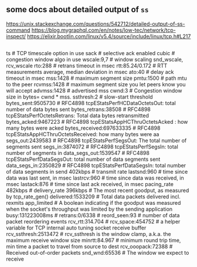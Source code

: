 
## some docs about detailed output of `ss`

https://unix.stackexchange.com/questions/542712/detailed-output-of-ss-command
https://blog.mygraphql.com/en/notes/low-tec/network/tcp-inspect/
https://elixir.bootlin.com/linux/v5.4/source/include/linux/tcp.h#L217


##
ts              # TCP timescale option in use
sack            # selective ack enabled
cubic           # congestion window algo in use
wscale:9,7      # window scaling snd_wscale, rcv_wscale
rto:288         # retrans timeout in msec
rtt:85.24/0.172 # RTT measurements average, median deviation in msec
ato:40          # delay ack timeout in msec
mss:1428        # maximum segment size
pmtu:1500       # path mtu to the peer
rcvmss:1428     # maximum segment size you let peers know you will accept
advmss:1428     # advertised mss
cwnd:3          # Congestion window size in bytes= cwnd * mss.
ssthresh:2      # slow-start threshold
bytes_sent:9505730          # RFC4898 tcpEStatsPerfHCDataOctetsOut: total number of data bytes sent
bytes_retrans:38508         # RFC4898 tcpEStatsPerfOctetsRetrans: Total data bytes retransmitted
bytes_acked:9467223         # RFC4898 tcpEStatsAppHCThruOctetsAcked : how many bytes were acked
bytes_received:697633335    # RFC4898 tcpEStatsAppHCThruOctetsReceived: how many bytes were aa
segs_out:2439583            # RFC4898 tcpEStatsPerfSegsOut: The total number of segments sent
segs_in:3874072             # RFC4898 tcpEStatsPerfSegsIn: total number of segments in
data_segs_out:1539547       # RFC4898 tcpEStatsPerfDataSegsOut: total number of data segments sent
data_segs_in:2350829        # RFC4898 tcpEStatsPerfDataSegsIn: total number of data segments in
send 402kbps            # transmit rate
lastsnd:960             # time since data was last sent, in msec
lastrcv:960             # time since data was received, in msec
lastack:876             # time since last ack received, in msec
pacing_rate 482kbps     #
delivery_rate 396kbps   # The most recent goodput, as measured by tcp_rate_gen()
delivered:1533209       # Total data packets delivered incl. rexmits
app_limited             # A boolean indicating if the goodput was measured when the socket's throughput was limited by the sending application
busy:131223008ms        # 
retrans:0/6338          #
reord_seen:93           # number of data packet reordering events
rcv_rtt:314.704         #
rcv_space:454752        # a helper variable for TCP internal auto tuning socket receive buffer
rcv_ssthresh:2513472    # rcv_ssthresh is the window clamp, a.k.a. the maximum receive window size
minrtt:84.967           # minimum round trip time, min time a packet to travel from source to dest 
rcv_ooopack:72388       # Received out-of-order packets
snd_wnd:65536           # The window we expect to receive